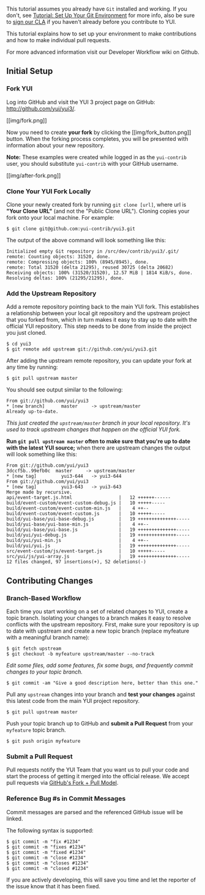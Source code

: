 This tutorial assumes you already have `Git` installed and working. If you don't, see [Tutorial: Set Up Your Git Environment](http://yuilibrary.com/yui/docs/tutorials/git/) for more info, also be sure to [sign our CLA](http://yuilibrary.com/contribute/cla/) if you haven't already before you contribute to YUI.

This tutorial explains how to set up your environment to make contributions and how to make individual pull requests.

For more advanced information visit our Developer Workflow wiki on Github.

## Initial Setup

### Fork YUI

Log into GitHub and visit the YUI 3 project page on GitHub: http://github.com/yui/yui3/.

[[img/fork.png]]

Now you need to create **your fork** by clicking the [[img/fork_button.png]] button. When the forking process completes, you will be presented with information about your new repository.

**Note:** These examples were created while logged in as the `yui-contrib` user, you should substitute `yui-contrib` with your GitHub username.

[[img/after-fork.png]]

### Clone Your YUI Fork Locally

Clone your newly created fork by running `git clone [url]`, where url is **"Your Clone URL"** (and not the "Public Clone URL"). Cloning copies your fork onto your local machine. For example:

```
$ git clone git@github.com:yui-contrib/yui3.git
```

The output of the above command will look something like this:

```
Initialized empty Git repository in /src/dev/contrib/yui3/.git/
remote: Counting objects: 31520, done.
remote: Compressing objects: 100% (8945/8945), done.
remote: Total 31520 (delta 21295), reused 30725 (delta 20682)
Receiving objects: 100% (31520/31520), 12.57 MiB | 1814 KiB/s, done.
Resolving deltas: 100% (21295/21295), done.
```

### Add the Upstream Repository

Add a remote repository pointing back to the main YUI fork. This establishes a relationship between your local git repository and the upstream project that you forked from, which in turn makes it easy to stay up to date with the official YUI repository. This step needs to be done from inside the project you just cloned.

```
$ cd yui3
$ git remote add upstream git://github.com/yui/yui3.git
```

After adding the upstream remote repository, you can update your fork at any time by running:

```
$ git pull upstream master
```

You should see output similar to the following:

```
From git://github.com/yui/yui3
* [new branch]      master     -> upstream/master
Already up-to-date.
```

_This just created the `upstream/master` branch in your local repository. It's used to track upstream changes that happen on the official YUI fork._

**Run `git pull upstream master` often to make sure that you're up to date with the latest YUI source;** when there are upstream changes the output will look something like this:

```
From git://github.com/yui/yui3
3dccf5b..99efb0c  master     -> upstream/master
* [new tag]         yui3-644   -> yui3-644
From git://github.com/yui/yui3
* [new tag]         yui3-643   -> yui3-643
Merge made by recursive.
api/event-target.js.html                 |   12 ++++++------
build/event-custom/event-custom-debug.js |   10 +++++-----
build/event-custom/event-custom-min.js   |    4 ++--
build/event-custom/event-custom.js       |   10 +++++-----
build/yui-base/yui-base-debug.js         |   19 ++++++++++++++-----
build/yui-base/yui-base-min.js           |    4 ++--
build/yui-base/yui-base.js               |   19 ++++++++++++++-----
build/yui/yui-debug.js                   |   19 ++++++++++++++-----
build/yui/yui-min.js                     |    4 ++--
build/yui/yui.js                         |   19 ++++++++++++++-----
src/event-custom/js/event-target.js      |   10 +++++-----
src/yui/js/yui-array.js                  |   19 ++++++++++++++-----
12 files changed, 97 insertions(+), 52 deletions(-)
```

## Contributing Changes

### Branch-Based Workflow

Each time you start working on a set of related changes to YUI, create a topic branch. Isolating your changes to a branch makes it easy to resolve conflicts with the upstream repository. First, make sure your repository is up to date with upstream and create a new topic branch (replace myfeature with a meaningful branch name):

```
$ git fetch upstream
$ git checkout -b myfeature upstream/master --no-track
```

_Edit some files, add some features, fix some bugs, and frequently commit changes to your topic branch._

```
$ git commit -am "Give a good description here, better than this one."
```

Pull any `upstream` changes into your branch and **test your changes** against this latest code from the main YUI project repository.

```
$ git pull upstream master
```

Push your topic branch up to GitHub and **submit a Pull Request** from your `myfeature` topic branch.

```
$ git push origin myfeature
```

### Submit a Pull Request

Pull requests notify the YUI Team that you want us to pull your code and start the process of getting it merged into the official release. We accept pull requests via [GitHub's Fork + Pull Model](http://help.github.com/send-pull-requests/).

### Reference Bug #s in Commit Messages

Commit messages are parsed and the referenced GitHub issue will be linked.

The following syntax is supported:

```
$ git commit -m "fix #1234"
$ git commit -m "fixes #1234"
$ git commit -m "fixed #1234"
$ git commit -m "close #1234"
$ git commit -m "closes #1234"
$ git commit -m "closed #1234"
```

If you are actively developing, this will save you time and let the reporter of the issue know that it has been fixed.